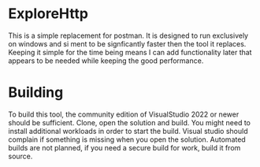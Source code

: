 # ExploreHttp
This is a simple replacement for postman. It is designed to run exclusively on windows and si ment to be signficantly faster then the tool it replaces. Keeping it simple for the time being means I can add functionality later that appears to be needed while keeping the good performance.
# Building
To build this tool, the community edition of VisualStudio 2022 or newer should be sufficient. Clone, open the solution and build.
You might need to install additional workloads in order to start the build. Visual studio should complain if something is missing when you open the solution.
Automated builds are not planned, if you need a secure build for work, build it from source.
